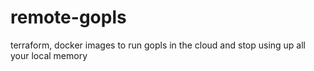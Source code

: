 # remote-gopls
terraform, docker images to run gopls in the cloud and stop using up all your local memory
